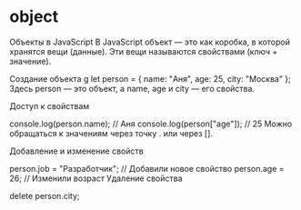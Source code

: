 # object
Объекты в JavaScript
В JavaScript объект — это как коробка, в которой хранятся вещи (данные). Эти вещи называются свойствами (ключ + значение).

Создание объекта
g
let person = {
  name: "Аня",
  age: 25,
  city: "Москва"
};
Здесь person — это объект, а name, age и city — его свойства.

Доступ к свойствам

console.log(person.name); // Аня
console.log(person["age"]); // 25
Можно обращаться к значениям через точку . или через [].

Добавление и изменение свойств

person.job = "Разработчик"; // Добавили новое свойство
person.age = 26; // Изменили возраст
Удаление свойства

delete person.city;